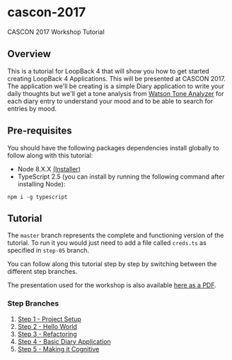 # cascon-2017
CASCON 2017 Workshop Tutorial

## Overview
This is a tutorial for LoopBack 4 that will show you how to get started creating LoopBack 4 Applications. This will be presented at CASCON 2017. The application we'll be creating is a simple Diary application to write your daily thoughts but we'll get a tone analysis from [Watson Tone Analyzer](https://www.ibm.com/watson/services/tone-analyzer/) for each diary entry to understand your mood and to be able to search for entries by mood.

## Pre-requisites
You should have the following packages dependencies install globally to follow along with this tutorial:

- Node 8.X.X [(Installer)](https://nodejs.org/en/download/current/)
- TypeScript 2.5 (you can install by running the following command after installing Node):

```
npm i -g typescript
```

## Tutorial
The `master` branch represents the complete and functioning version of the tutorial. To run it you would just need to add a file called `creds.ts` as specified in `step-05` branch.

You can follow along this tutorial step by step by switching between the different step branches.

The presentation used for the workshop is also available [here as a PDF](https://github.com/torontoCascon/cascon-2017/blob/master/CASCON%202017%20Workshop.pdf).

### Step Branches
1. [Step 1 - Project Setup](https://github.com/torontoCascon/cascon-2017/tree/step-01)
2. [Step 2 - Hello World](https://github.com/torontoCascon/cascon-2017/tree/step-02)
3. [Step 3 - Refactoring](https://github.com/torontoCascon/cascon-2017/tree/step-03)
4. [Step 4 - Basic Diary Application](https://github.com/torontoCascon/cascon-2017/tree/step-04)
5. [Step 5 - Making it Cognitive](https://github.com/torontoCascon/cascon-2017/tree/step-05)
